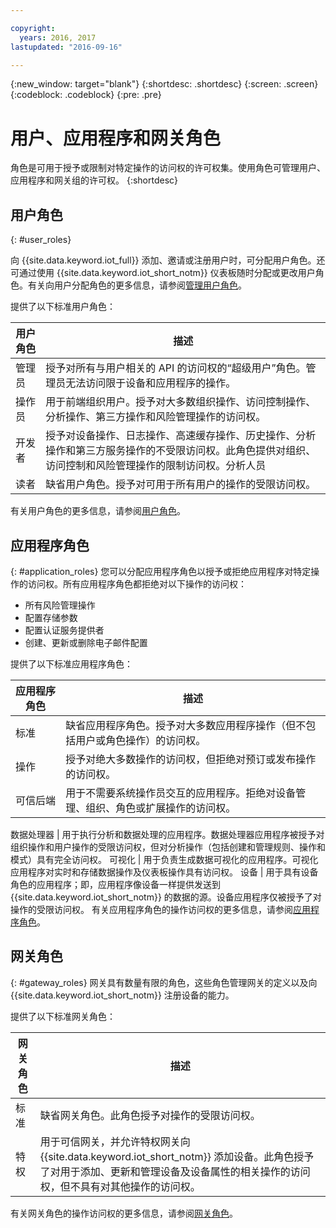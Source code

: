 ```yaml
---

copyright:
  years: 2016, 2017
lastupdated: "2016-09-16"

---
```


{:new_window: target="blank"}
{:shortdesc: .shortdesc}
{:screen: .screen}
{:codeblock: .codeblock}
{:pre: .pre}

# 用户、应用程序和网关角色

角色是可用于授予或限制对特定操作的访问权的许可权集。使用角色可管理用户、应用程序和网关组的许可权。
{:shortdesc}

## 用户角色
{: #user_roles}

向 {{site.data.keyword.iot_full}} 添加、邀请或注册用户时，可分配用户角色。还可通过使用 {{site.data.keyword.iot_short_notm}} 仪表板随时分配或更改用户角色。有关向用户分配角色的更多信息，请参阅[管理用户角色](managing_user_roles.html)。

提供了以下标准用户角色：

用户角色 | 描述
------------- | -------------
管理员 | 授予对所有与用户相关的 API 的访问权的“超级用户”角色。管理员无法访问限于设备和应用程序的操作。
操作员 | 用于前端组织用户。授予对大多数组织操作、访问控制操作、分析操作、第三方操作和风险管理操作的访问权。
开发者 | 授予对设备操作、日志操作、高速缓存操作、历史操作、分析操作和第三方服务操作的不受限访问权。此角色提供对组织、访问控制和风险管理操作的限制访问权。分析人员 | 授予对分析操作的访问权，包括创建、更新和删除规则、操作和模式。
读者 | 缺省用户角色。授予对可用于所有用户的操作的受限访问权。

有关用户角色的更多信息，请参阅[用户角色](reference/roles_access.html)。

## 应用程序角色
{: #application_roles}
您可以分配应用程序角色以授予或拒绝应用程序对特定操作的访问权。所有应用程序角色都拒绝对以下操作的访问权：

- 所有风险管理操作
- 配置存储参数
- 配置认证服务提供者
- 创建、更新或删除电子邮件配置

提供了以下标准应用程序角色：

应用程序角色 | 描述
------------- | -------------
标准 | 缺省应用程序角色。授予对大多数应用程序操作（但不包括用户或角色操作）的访问权。   
操作 | 授予对绝大多数操作的访问权，但拒绝对预订或发布操作的访问权。
可信后端 | 用于不需要系统操作员交互的应用程序。拒绝对设备管理、组织、角色或扩展操作的访问权。
数据处理器
 | 用于执行分析和数据处理的应用程序。数据处理器应用程序被授予对组织操作和用户操作的受限访问权，但对分析操作（包括创建和管理规则、操作和模式）具有完全访问权。
可视化 | 用于负责生成数据可视化的应用程序。可视化应用程序对实时和存储数据操作及仪表板操作具有访问权。
设备 | 用于具有设备角色的应用程序；即，应用程序像设备一样提供发送到 {{site.data.keyword.iot_short_notm}} 的数据的源。设备应用程序仅被授予了对操作的受限访问权。
有关应用程序角色的操作访问权的更多信息，请参阅[应用程序角色](reference/app_roles_access.html)。

## 网关角色
{: #gateway_roles}
网关具有数量有限的角色，这些角色管理网关的定义以及向 {{site.data.keyword.iot_short_notm}} 注册设备的能力。

提供了以下标准网关角色：

网关角色 | 描述
------------- | -------------
标准 | 缺省网关角色。此角色授予对操作的受限访问权。
特权 | 用于可信网关，并允许特权网关向 {{site.data.keyword.iot_short_notm}} 添加设备。此角色授予了对用于添加、更新和管理设备及设备属性的相关操作的访问权，但不具有对其他操作的访问权。  

有关网关角色的操作访问权的更多信息，请参阅[网关角色](reference/gateway_roles_access.html)。
